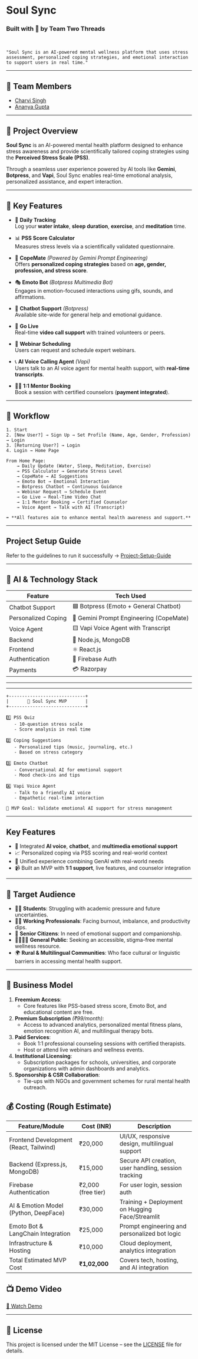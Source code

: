 # Soul Sync 
### Built with 💙 by Team Two Threads
<br>

``` "Soul Sync is an AI-powered mental wellness platform that uses stress assessment, personalized coping strategies, and emotional interaction to support users in real time." ```

---

## 👥 Team Members

- [Charvi Singh](https://github.com/4V-Lagging-24by7)  
- [Ananya Gupta](https://github.com/ananyag309)  

---

## 🎯 Project Overview

**Soul Sync** is an AI-powered mental health platform designed to enhance stress awareness and provide scientifically tailored coping strategies using the **Perceived Stress Scale (PSS)**. 

Through a seamless user experience powered by AI tools like **Gemini**, **Botpress**, and **Vapi**, Soul Sync enables real-time emotional analysis, personalized assistance, and expert interaction.

---

## 🌟 Key Features

- 🧘 **Daily Tracking**  
  Log your **water intake**, **sleep duration**, **exercise**, and **meditation** time.

- 📊 **PSS Score Calculator**  
  Measures stress levels via a scientifically validated questionnaire.

- 🤖 **CopeMate** *(Powered by Gemini Prompt Engineering)*  
  Offers **personalized coping strategies** based on **age, gender, profession, and stress score**.

- 🎭 **Emoto Bot** *(Botpress Multimedia Bot)*  
  Engages in emotion-focused interactions using gifs, sounds, and affirmations.

- 💬 **Chatbot Support** *(Botpress)*  
  Available site-wide for general help and emotional guidance.

- 🎥 **Go Live**  
  Real-time **video call support** with trained volunteers or peers.

- 📅 **Webinar Scheduling**  
  Users can request and schedule expert webinars.

- 📞 **AI Voice Calling Agent** *(Vapi)*  
  Users talk to an AI voice agent for mental health support, with **real-time transcripts**.

- 🧑‍⚕️ **1:1 Mentor Booking**  
  Book a session with certified counselors (**payment integrated**).

---

## 🔄 Workflow

```text
1. Start
2. [New User?] → Sign Up → Set Profile (Name, Age, Gender, Profession) → Login
3. [Returning User?] → Login
4. Login → Home Page

From Home Page:
    → Daily Update (Water, Sleep, Meditation, Exercise)
    → PSS Calculator → Generate Stress Level
    → CopeMate → AI Suggestions
    → Emoto Bot → Emotional Interaction
    → Botpress Chatbot → Continuous Guidance
    → Webinar Request → Schedule Event
    → Go Live → Real-Time Video Chat
    → 1:1 Mentor Booking → Certified Counselor
    → Voice Agent → Talk with AI (Transcript)

➡️ **All features aim to enhance mental health awareness and support.**
```

---

## Project Setup Guide 

Refer to the guidelines to run it successfully → [Project-Setup-Guide](./Project-Setup-Guide.md)

---

## 🧠 AI & Technology Stack

| Feature              | Tech Used                              |
|----------------------|----------------------------------------|
| Chatbot Support      | 🟦 Botpress (Emoto + General Chatbot)   |
| Personalized Coping  | 🔷 Gemini Prompt Engineering (CopeMate) |
| Voice Agent          | 🟨 Vapi Voice Agent with Transcript      |
| Backend              | 🔧 Node.js, MongoDB                     |
| Frontend             | ⚛️ React.js                            |
| Authentication       | 🔐 Firebase Auth                        |
| Payments             | 💳 Razorpay                             |

---
---
```
+-----------------------------+
|       🧠 Soul Sync MVP       |
+-----------------------------+

1️⃣ PSS Quiz
   - 10-question stress scale
   - Score analysis in real time

2️⃣ Coping Suggestions
   - Personalized tips (music, journaling, etc.)
   - Based on stress category

3️⃣ Emoto Chatbot
   - Conversational AI for emotional support
   - Mood check-ins and tips

4️⃣ Vapi Voice Agent
   - Talk to a friendly AI voice
   - Empathetic real-time interaction

🧪 MVP Goal: Validate emotional AI support for stress management

```

---

## Key Features
- 🧠 Integrated **AI voice**, **chatbot**, and **multimedia emotional support**
- 📈 Personalized coping via PSS scoring and real-world context
- 🔗 Unified experience combining GenAI with real-world needs
- 📹 Built an MVP with **1:1 support**, live features, and counselor integration

---

## 🎯 Target Audience
- 🧑‍🎓 **Students**: Struggling with academic pressure and future uncertainties.
- 👩‍💻 **Working Professionals**: Facing burnout, imbalance, and productivity dips.
- 🧓 **Senior Citizens**: In need of emotional support and companionship.
- 👨‍👩‍👧‍👦 **General Public**: Seeking an accessible, stigma-free mental wellness resource.
- 🌍 **Rural & Multilingual Communities**: Who face cultural or linguistic barriers in accessing mental health support.

--- 


## 💼 Business Model
1. **Freemium Access**: 
   - Core features like PSS-based stress score, Emoto Bot, and educational content are free.
2. **Premium Subscription** *(₹99/month)*:
   - Access to advanced analytics, personalized mental fitness plans, emotion recognition AI, and multilingual therapy bots.
3. **Paid Services**:
   - Book 1:1 professional counseling sessions with certified therapists.
   - Host or attend live webinars and wellness events.
4. **Institutional Licensing**:
   - Subscription packages for schools, universities, and corporate organizations with admin dashboards and analytics.
5. **Sponsorship & CSR Collaboration**:
   - Tie-ups with NGOs and government schemes for rural mental health outreach.

## 💰 Costing (Rough Estimate)
| Feature/Module                          | Cost (INR)        | Description                                               |
|----------------------------------------|-------------------|-----------------------------------------------------------|
| Frontend Development (React, Tailwind) | ₹20,000           | UI/UX, responsive design, multilingual support            |
| Backend (Express.js, MongoDB)          | ₹15,000           | Secure API creation, user handling, session tracking      |
| Firebase Authentication                | ₹2,000 (free tier)| For user login, session auth                              |
| AI & Emotion Model (Python, DeepFace)  | ₹30,000           | Training + Deployment on Hugging Face/Streamlit           |
| Emoto Bot & LangChain Integration      | ₹25,000           | Prompt engineering and personalized bot logic             |
| Infrastructure & Hosting               | ₹10,000           | Cloud deployment, analytics integration                   |
| Total Estimated MVP Cost               | **₹1,02,000**     | Covers tech, hosting, and AI integration                  |

## 📺 Demo Video

[🔗 Watch Demo](https://youtu.be/4NR3KjbkEhg?si=mDW0ilsIF1sdW8SJ)

---

## 📝 License

This project is licensed under the MIT License – see the [LICENSE](LICENSE) file for details.
